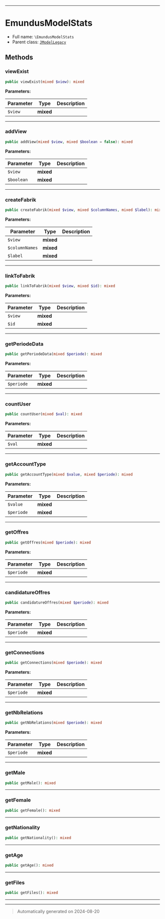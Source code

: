 ***

# EmundusModelStats





* Full name: `\EmundusModelStats`
* Parent class: [`JModelLegacy`](./JModelLegacy.md)




## Methods


### viewExist



```php
public viewExist(mixed $view): mixed
```








**Parameters:**

| Parameter | Type | Description |
|-----------|------|-------------|
| `$view` | **mixed** |  |





***

### addView



```php
public addView(mixed $view, mixed $boolean = false): mixed
```








**Parameters:**

| Parameter | Type | Description |
|-----------|------|-------------|
| `$view` | **mixed** |  |
| `$boolean` | **mixed** |  |





***

### createFabrik



```php
public createFabrik(mixed $view, mixed $columnNames, mixed $label): mixed
```








**Parameters:**

| Parameter | Type | Description |
|-----------|------|-------------|
| `$view` | **mixed** |  |
| `$columnNames` | **mixed** |  |
| `$label` | **mixed** |  |





***

### linkToFabrik



```php
public linkToFabrik(mixed $view, mixed $id): mixed
```








**Parameters:**

| Parameter | Type | Description |
|-----------|------|-------------|
| `$view` | **mixed** |  |
| `$id` | **mixed** |  |





***

### getPeriodeData



```php
public getPeriodeData(mixed $periode): mixed
```








**Parameters:**

| Parameter | Type | Description |
|-----------|------|-------------|
| `$periode` | **mixed** |  |





***

### countUser



```php
public countUser(mixed $val): mixed
```








**Parameters:**

| Parameter | Type | Description |
|-----------|------|-------------|
| `$val` | **mixed** |  |





***

### getAccountType



```php
public getAccountType(mixed $value, mixed $periode): mixed
```








**Parameters:**

| Parameter | Type | Description |
|-----------|------|-------------|
| `$value` | **mixed** |  |
| `$periode` | **mixed** |  |





***

### getOffres



```php
public getOffres(mixed $periode): mixed
```








**Parameters:**

| Parameter | Type | Description |
|-----------|------|-------------|
| `$periode` | **mixed** |  |





***

### candidatureOffres



```php
public candidatureOffres(mixed $periode): mixed
```








**Parameters:**

| Parameter | Type | Description |
|-----------|------|-------------|
| `$periode` | **mixed** |  |





***

### getConnections



```php
public getConnections(mixed $periode): mixed
```








**Parameters:**

| Parameter | Type | Description |
|-----------|------|-------------|
| `$periode` | **mixed** |  |





***

### getNbRelations



```php
public getNbRelations(mixed $periode): mixed
```








**Parameters:**

| Parameter | Type | Description |
|-----------|------|-------------|
| `$periode` | **mixed** |  |





***

### getMale



```php
public getMale(): mixed
```












***

### getFemale



```php
public getFemale(): mixed
```












***

### getNationality



```php
public getNationality(): mixed
```












***

### getAge



```php
public getAge(): mixed
```












***

### getFiles



```php
public getFiles(): mixed
```












***


***
> Automatically generated on 2024-08-20
